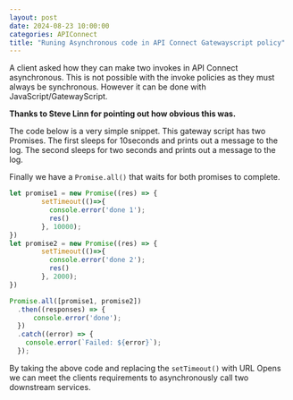 ```yaml
---
layout: post
date: 2024-08-23 10:00:00
categories: APIConnect
title: "Runing Asynchronous code in API Connect Gatewayscript policy"
---
```


A client asked how they can make two invokes in API Connect asynchronous.  This is not possible with the invoke policies as they must always be synchronous. However it can be done with   JavaScript/GatewayScript.

<!--more-->

**Thanks to Steve Linn for pointing out how obvious this was.**

The code below is a very simple snippet. This gateway script has two Promises. The first sleeps for 10seconds and prints out a message to the log. The second sleeps for two seconds and prints out a message to the log.

Finally we have a `Promise.all()` that waits for both promises to complete.

```javascript
let promise1 = new Promise((res) => {
        setTimeout(()=>{
          console.error('done 1');  
          res()
        }, 10000);
})
let promise2 = new Promise((res) => {
        setTimeout(()=>{
          console.error('done 2');  
          res()
        }, 2000);
})

Promise.all([promise1, promise2])
  .then((responses) => {
      console.error('done');
  })
  .catch((error) => {
    console.error(`Failed: ${error}`);
  });
```

By taking the above code and replacing the `setTimeout()` with URL Opens we can meet the clients requirements to asynchronously call two downstream services.
